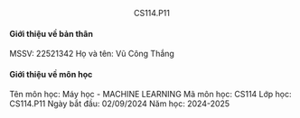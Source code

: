 <p align="center">
  CS114.P11
</p>

#### Giới thiệu về bản thân 
MSSV: 22521342
Họ và tên: Vũ Công Thắng 

#### Giới thiệu về môn học 
Tên môn học: Máy học - MACHINE LEARNING
Mã môn học: CS114
Lớp học: CS114.P11
Ngày bắt đầu: 02/09/2024
Năm học: 2024-2025
